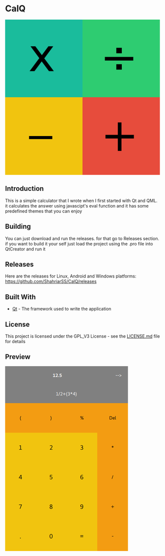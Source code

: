 # CalQ
![alt text](CalQ.png)

## Introduction
This is a simple calculator that I wrote when I first started with Qt and QML. it calculates the answer using javascipt's eval function and it has some predefined themes that you can enjoy

## Building
You can just download and run the releases. for that go to Releases section. if you want to build it your self just load the project using the .pro file into QtCreator and run it

## Releases
Here are the releases for Linux, Android and Windows platforms:
https://github.com/ShahriarSS/CalQ/releases

## Built With
* [Qt](http://qt.io/) - The framework used to write the application

## License
This project is licensed under the GPL_V3 License - see the [LICENSE.md](LICENSE.md) file for details

## Preview
![alt text](preview3.png)
